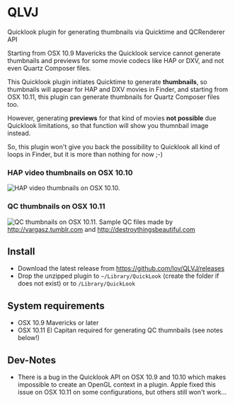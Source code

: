 # QLVJ
Quicklook plugin for generating thumbnails via Quicktime and QCRenderer API

Starting from OSX 10.9 Mavericks the Quicklook service cannot generate thumbnails and previews for some movie codecs like HAP or DXV, and not even Quartz Composer files.

This Quicklook plugin initiates Quicktime to generate **thumbnails**, so thumbnails will appear for HAP and DXV movies in Finder, and starting from OSX 10.11, this plugin can generate thumbnails for Quartz Composer files too. 

However, generating **previews** for that kind of movies **not possible** due Quicklook limitations, so that function will show you thumnbail image instead.

So, this plugin won't give you back the possibility to Quicklook all kind of loops in Finder, but it is more than nothing for now ;-)

### HAP video thumbnails on OSX 10.10
![HAP video thumbnails on OSX 10.10.](http://www.imimot.hu/images/github/hap_ql.jpg)

### QC  thumbnails on OSX 10.11
![QC  thumbnails on OSX 10.11.](http://www.imimot.hu/images/github/qc_ql.jpg)
Sample QC files made by http://vargasz.tumblr.com and http://destroythingsbeautiful.com

## Install

* Download the latest release from https://github.com/lov/QLVJ/releases
* Drop the unzipped plugin to `~/Library/QuickLook` (create the folder if does not exist) or to `/Library/QuickLook`

## System requirements

* OSX 10.9 Mavericks or later
* OSX 10.11 El Capitan required for generating QC thumnbails (see notes below!)

## Dev-Notes

* There is a bug in the Quicklook API on OSX 10.9 and 10.10 which makes impossible to create an OpenGL context in a plugin. Apple fixed this issue on OSX 10.11 on some configurations, but others still won't work...

